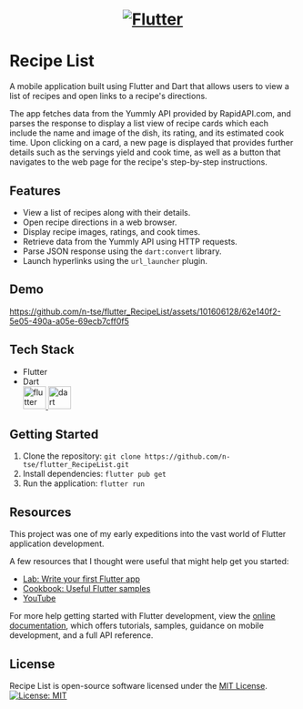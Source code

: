 <a href="https://flutter.dev/">
  <h1 align="center">
    <picture>
      <source media="(prefers-color-scheme: dark)" srcset="https://storage.googleapis.com/cms-storage-bucket/6e19fee6b47b36ca613f.png">
      <img alt="Flutter" src="https://storage.googleapis.com/cms-storage-bucket/c823e53b3a1a7b0d36a9.png">
    </picture>
  </h1>
</a>

# Recipe List

A mobile application built using Flutter and Dart that allows users to view a list of recipes and open links to a recipe's directions.

The app fetches data from the Yummly API provided by RapidAPI.com, and parses the response to display a list view of recipe cards which each include the name and image of the dish, its rating, and its estimated cook time. Upon clicking on a card, a new page is displayed that provides further details such as the servings yield and cook time, as well as a button that navigates to the web page for the recipe's step-by-step instructions.

## Features

- View a list of recipes along with their details.
- Open recipe directions in a web browser.
- Display recipe images, ratings, and cook times.
- Retrieve data from the Yummly API using HTTP requests.
- Parse JSON response using the `dart:convert` library.
- Launch hyperlinks using the `url_launcher` plugin.

## Demo

https://github.com/n-tse/flutter_RecipeList/assets/101606128/62e140f2-5e05-490a-a05e-69ecb7cff0f5

## Tech Stack
- Flutter
- Dart\
  <a href="https://flutter.dev" target="_blank" rel="noreferrer">
    <img src="https://www.vectorlogo.zone/logos/flutterio/flutterio-icon.svg" alt="flutter" width="40" height="40"/>
  </a>
  <a href="https://dart.dev" target="_blank" rel="noreferrer">
    <img src="https://www.vectorlogo.zone/logos/dartlang/dartlang-icon.svg" alt="dart" width="40" height="40"/>
  </a>

## Getting Started

1. Clone the repository: `git clone https://github.com/n-tse/flutter_RecipeList.git`
2. Install dependencies: `flutter pub get`
3. Run the application: `flutter run`

## Resources
This project was one of my early expeditions into the vast world of Flutter application development.

A few resources that I thought were useful that might help get you started:

- [Lab: Write your first Flutter app](https://docs.flutter.dev/get-started/codelab)
- [Cookbook: Useful Flutter samples](https://docs.flutter.dev/cookbook)
- [YouTube](https://www.youtube.com/)

For more help getting started with Flutter development, view the
[online documentation](https://docs.flutter.dev/), which offers tutorials,
samples, guidance on mobile development, and a full API reference.

## License

Recipe List is open-source software licensed under the [MIT License](LICENSE).\
[![License: MIT](https://img.shields.io/badge/License-MIT-yellow.svg)](https://opensource.org/licenses/MIT)
